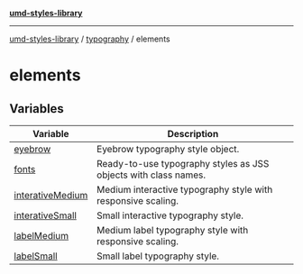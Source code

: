[**umd-styles-library**](../../../README.md)

***

[umd-styles-library](../../../modules.md) / [typography](../../README.md) / elements

# elements

## Variables

| Variable | Description |
| ------ | ------ |
| [eyebrow](variables/eyebrow.md) | Eyebrow typography style object. |
| [fonts](variables/fonts.md) | Ready-to-use typography styles as JSS objects with class names. |
| [interativeMedium](variables/interativeMedium.md) | Medium interactive typography style with responsive scaling. |
| [interativeSmall](variables/interativeSmall.md) | Small interactive typography style. |
| [labelMedium](variables/labelMedium.md) | Medium label typography style with responsive scaling. |
| [labelSmall](variables/labelSmall.md) | Small label typography style. |
